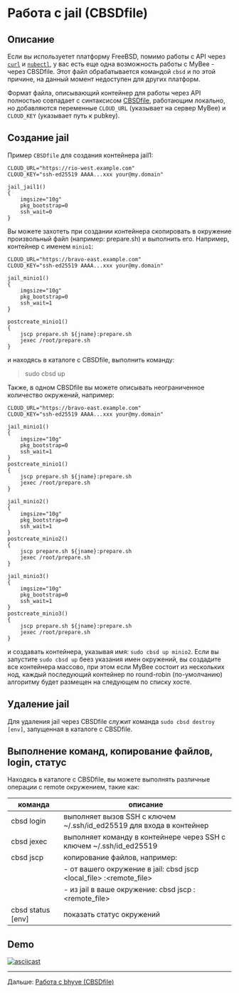# Работа с jail (CBSDfile)

## Описание

Если вы используетет платформу FreeBSD, помимо работы с API через [`curl`](jail_curl.md) и [`nubectl`](jail_nubectl.md), у вас есть еще одна возможность работы с MyBee - через CBSDfile. Этот файл обрабатывается командой `cbsd` и по этой причине,
на данный момент недоступен для других платформ.

Формат файла, описывающий контейнер для работы через API полностью совпадает с синтаксисом <a target="_blank" href="https://www.bsdstore.ru/en/cbsdfile.html">CBSDfile</a>, работающим локально, но добавляются переменные
`CLOUD_URL` (указывает на сервер MyBee) и `CLOUD_KEY` (указывает путь к pubkey).

## Создание jail

Пример `CBSDfile` для создания контейнера jail1:

```
CLOUD_URL="https://rio-west.example.com"
CLOUD_KEY="ssh-ed25519 AAAA...xxx your@my.domain"

jail_jail1()
{
	imgsize="10g"
	pkg_bootstrap=0
	ssh_wait=0
}
```

Вы можете захотеть при создании контейнера скопировать в окружение произвольный файл (например: prepare.sh) и выполнить его. Например, контейнер с именем `minio1`:
```
CLOUD_URL="https://bravo-east.example.com"
CLOUD_KEY="ssh-ed25519 AAAA...xxx your@my.domain"

jail_minio1()
{
	imgsize="10g"
	pkg_bootstrap=0
	ssh_wait=1
}

postcreate_minio1()
{
	jscp prepare.sh ${jname}:prepare.sh
	jexec /root/prepare.sh
}
```

и находясь в каталоге с CBSDfile, выполнить команду:
> sudo cbsd up

Также, в одном CBSDfile вы можете описывать неограниченное количество окружений, например:
```
CLOUD_URL="https://bravo-east.example.com"
CLOUD_KEY="ssh-ed25519 AAAA...xxx your@my.domain"

jail_minio1()
{
	imgsize="10g"
	pkg_bootstrap=0
	ssh_wait=1
}
postcreate_minio1()
{
	jscp prepare.sh ${jname}:prepare.sh
	jexec /root/prepare.sh
}

jail_minio2()
{
	imgsize="10g"
	pkg_bootstrap=0
	ssh_wait=1
}
postcreate_minio2()
{
	jscp prepare.sh ${jname}:prepare.sh
	jexec /root/prepare.sh
}

jail_minio3()
{
	imgsize="10g"
	pkg_bootstrap=0
	ssh_wait=1
}
postcreate_minio3()
{
	jscp prepare.sh ${jname}:prepare.sh
	jexec /root/prepare.sh
}
```

и создавать контейнера, указывая имя: `sudo cbsd up minio2`. Если вы запустите `sudo cbsd up` беез указания имен окружений, вы создадите все контейнера массово, при этом если MyBee состоит из нескольких нод, каждый последующий контейнер по round-robin (по-умолчанию) алгоритму будет размещен на следующем по списку хосте.

## Удаление jail

Для удаления jail через CBSDfile служит команда `sudo cbsd destroy [env]`, запущенная в каталоге с CBSDfile.

## Выполнение команд, копирование файлов, login, статус

Находясь в каталоге с CBSDfile, вы можете выполнять различные операции с remote окружением, такие как:

|      команда      |  описание                                                                 |
| ----------------- | ------------------------------------------------------------------------- |
| cbsd login        | выполняет вызов SSH с ключем ~/.ssh/id_ed25519 для входа в контейнер      |
| cbsd jexec <cmd>  | выполняет команду <cmd> в контейнере через SSH с ключем ~/.ssh/id_ed25519 |
| cbsd jscp         | копирование файлов, например:                                             |
|                   |  - от вашего окружение в jail: cbsd jscp <local_file> <env>:<remote_file> |
|                   |  - из jail в ваше окружение: cbsd jscp <env>:<remote_file> <local-file>   |
| cbsd status [env] | показать статус окружений                                                 |

## Demo

[![asciicast](https://asciinema.org/a/492179.svg)](https://asciinema.org/a/492179)

---

Дальше: [Работа с bhyve (CBSDfile)](bhyve_cbsdfile.md)

